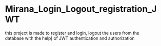 # Mirana_Login_Logout_registration_JWT
this project is made to register and login, logout the users from the database with the help[ of JWT authentication and authorization 
